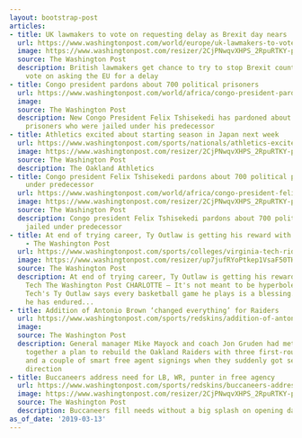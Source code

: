 ```yaml
---
layout: bootstrap-post
articles:
- title: UK lawmakers to vote on requesting delay as Brexit day nears
  url: https://www.washingtonpost.com/world/europe/uk-lawmakers-to-vote-on-requesting-delay-as-brexit-day-nears/2019/03/13/50494516-45e9-11e9-94ab-d2dda3c0df52_story.html
  image: https://www.washingtonpost.com/resizer/2CjPNwqvXHPS_2RpuRTKY-p3eVo=/1484x0/www.washingtonpost.com/pb/resources/img/twp-social-share.png
  source: The Washington Post
  description: British lawmakers get chance to try to stop Brexit countdown with Thursday
    vote on asking the EU for a delay
- title: Congo president pardons about 700 political prisoners
  url: https://www.washingtonpost.com/world/africa/congo-president-pardons-about-700-political-prisoners/2019/03/13/a97f95d8-45e7-11e9-94ab-d2dda3c0df52_story.html
  image: 
  source: The Washington Post
  description: New Congo President Felix Tshisekedi has pardoned about 700 political
    prisoners who were jailed under his predecessor
- title: Athletics excited about starting season in Japan next week
  url: https://www.washingtonpost.com/sports/nationals/athletics-excited-about-starting-season-in-japan-next-week/2019/03/13/da350de4-45e6-11e9-94ab-d2dda3c0df52_story.html
  image: https://www.washingtonpost.com/resizer/2CjPNwqvXHPS_2RpuRTKY-p3eVo=/1484x0/www.washingtonpost.com/pb/resources/img/twp-social-share.png
  source: The Washington Post
  description: The Oakland Athletics
- title: Congo president Felix Tshisekedi pardons about 700 political prisoners jailed
    under predecessor
  url: https://www.washingtonpost.com/world/africa/congo-president-felix-tshisekedi-pardons-about-700-political-prisoners-jailed-under-predecessor/2019/03/13/d47bff66-45e6-11e9-94ab-d2dda3c0df52_story.html
  image: https://www.washingtonpost.com/resizer/2CjPNwqvXHPS_2RpuRTKY-p3eVo=/1484x0/www.washingtonpost.com/pb/resources/img/twp-social-share.png
  source: The Washington Post
  description: Congo president Felix Tshisekedi pardons about 700 political prisoners
    jailed under predecessor
- title: At end of trying career, Ty Outlaw is getting his reward with Virginia Tech
    - The Washington Post
  url: https://www.washingtonpost.com/sports/colleges/virginia-tech-rides-ty-outlaw-kerry-blackshear-jr-pasts-miami-in-acc-tournament/2019/03/13/72176630-45be-11e9-90f0-0ccfeec87a61_story.html
  image: https://www.washingtonpost.com/resizer/up7jufRYoPtkep1VsaF50THef8E=/1484x0/arc-anglerfish-washpost-prod-washpost.s3.amazonaws.com/public/3OYCOPCF2UI6TCVLSW4NQCQ6J4.jpg
  source: The Washington Post
  description: At end of trying career, Ty Outlaw is getting his reward with Virginia
    Tech The Washington Post CHARLOTTE — It's not meant to be hyperbole when Virginia
    Tech's Ty Outlaw says every basketball game he plays is a blessing. Given what
    he has endured...
- title: Addition of Antonio Brown ‘changed everything’ for Raiders
  url: https://www.washingtonpost.com/sports/redskins/addition-of-antonio-brown-changed-everything-for-raiders/2019/03/13/77d08d22-45e6-11e9-94ab-d2dda3c0df52_story.html
  image: 
  source: The Washington Post
  description: General manager Mike Mayock and coach Jon Gruden had meticulously put
    together a plan to rebuild the Oakland Raiders with three first-round draft picks
    and a couple of smart free agent signings when they suddenly got sent in a different
    direction
- title: Buccaneers address need for LB, WR, punter in free agency
  url: https://www.washingtonpost.com/sports/redskins/buccaneers-address-need-for-lb-wr-punter-in-free-agency/2019/03/13/471cc45c-45e6-11e9-94ab-d2dda3c0df52_story.html
  image: https://www.washingtonpost.com/resizer/2CjPNwqvXHPS_2RpuRTKY-p3eVo=/1484x0/www.washingtonpost.com/pb/resources/img/twp-social-share.png
  source: The Washington Post
  description: Buccaneers fill needs without a big splash on opening day of free agency
as_of_date: '2019-03-13'
---
```


